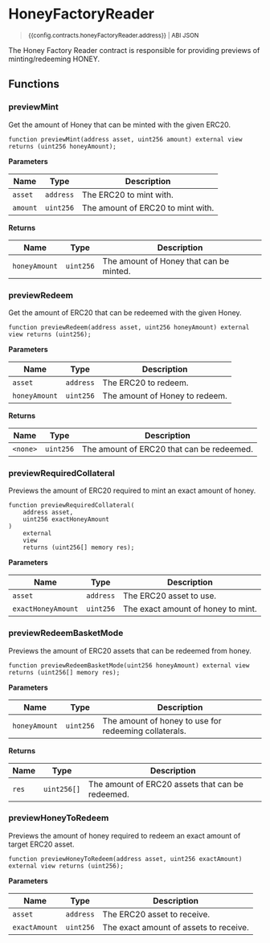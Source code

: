<script setup>
  import config from '@berachain/config/constants.json';
</script>

# HoneyFactoryReader

> <small><a target="_blank" :href="config.mainnet.dapps.berascan.url + 'address/' + config.contracts.honeyFactoryReader.address">{{config.contracts.honeyFactoryReader.address}}</a><span v-if="config.contracts.honeyFactoryReader.abi">&nbsp;|&nbsp;<a target="_blank" :href="config.contracts.honeyFactoryReader.abi">ABI JSON</a></span></small>

The Honey Factory Reader contract is responsible for providing previews of minting/redeeming HONEY.

## Functions

### previewMint

Get the amount of Honey that can be minted with the given ERC20.

```solidity
function previewMint(address asset, uint256 amount) external view returns (uint256 honeyAmount);
```

**Parameters**

| Name     | Type      | Description                       |
| -------- | --------- | --------------------------------- |
| `asset`  | `address` | The ERC20 to mint with.           |
| `amount` | `uint256` | The amount of ERC20 to mint with. |

**Returns**

| Name          | Type      | Description                             |
| ------------- | --------- | --------------------------------------- |
| `honeyAmount` | `uint256` | The amount of Honey that can be minted. |

### previewRedeem

Get the amount of ERC20 that can be redeemed with the given Honey.

```solidity
function previewRedeem(address asset, uint256 honeyAmount) external view returns (uint256);
```

**Parameters**

| Name          | Type      | Description                    |
| ------------- | --------- | ------------------------------ |
| `asset`       | `address` | The ERC20 to redeem.           |
| `honeyAmount` | `uint256` | The amount of Honey to redeem. |

**Returns**

| Name     | Type      | Description                               |
| -------- | --------- | ----------------------------------------- |
| `<none>` | `uint256` | The amount of ERC20 that can be redeemed. |

### previewRequiredCollateral

Previews the amount of ERC20 required to mint an exact amount of honey.

```solidity
function previewRequiredCollateral(
    address asset,
    uint256 exactHoneyAmount
)
    external
    view
    returns (uint256[] memory res);
```

**Parameters**

| Name               | Type      | Description                        |
| ------------------ | --------- | ---------------------------------- |
| `asset`            | `address` | The ERC20 asset to use.            |
| `exactHoneyAmount` | `uint256` | The exact amount of honey to mint. |

### previewRedeemBasketMode

Previews the amount of ERC20 assets that can be redeemed from honey.

```solidity
function previewRedeemBasketMode(uint256 honeyAmount) external view returns (uint256[] memory res);
```

**Parameters**

| Name          | Type      | Description                                           |
| ------------- | --------- | ----------------------------------------------------- |
| `honeyAmount` | `uint256` | The amount of honey to use for redeeming collaterals. |

**Returns**

| Name  | Type        | Description                                      |
| ----- | ----------- | ------------------------------------------------ |
| `res` | `uint256[]` | The amount of ERC20 assets that can be redeemed. |

### previewHoneyToRedeem

Previews the amount of honey required to redeem an exact amount of target ERC20 asset.

```solidity
function previewHoneyToRedeem(address asset, uint256 exactAmount) external view returns (uint256);
```

**Parameters**

| Name          | Type      | Description                            |
| ------------- | --------- | -------------------------------------- |
| `asset`       | `address` | The ERC20 asset to receive.            |
| `exactAmount` | `uint256` | The exact amount of assets to receive. |
